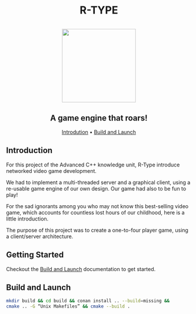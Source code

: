 <h1 align="center">
R-TYPE
<br/>
<br/>
<img src="https://upload.wikimedia.org/wikipedia/commons/thumb/1/18/ISO_C%2B%2B_Logo.svg/1200px-ISO_C%2B%2B_Logo.svg.png" height="200">
</h1>

<h2 align="center">A game engine that roars!</h2>

<p align="center">
    <a href="#introduction">Introdution</a> •
    <a href="#build-and-launch">Build and Launch</a>
</p>

## Introduction

For this project of the Advanced C++ knowledge unit, R-Type introduce networked video game development.

We had to implement a multi-threaded server and a graphical client, using a re-usable game engine of our own design. Our game had also to be fun to play!

For the sad ignorants among you who may not know this best-selling video game, which accounts for countless lost hours of our childhood, here is a little introduction.

The purpose of this project was to create a one-to-four player game, using a client/server architecture.

## Getting Started

Checkout the [Build and Launch]() documentation to get started.

## Build and Launch

```bash
mkdir build && cd build && conan install .. --build=missing &&
cmake .. -G “Unix Makefiles” && cmake --build .
```

